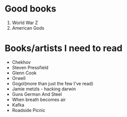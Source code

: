 # Good books 

1. World War Z
2. American Gods


# Books/artists I need to read

- Chekhov
- Steven Pressfield
- Glenn Cook
- Orwell
- Gogol(more than just the few I've read)
- Jamie metzls - hacking darwin
- Guns Germsn And Steel
- When breath becomes air
- Kafka
- Roadside Picnic


